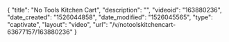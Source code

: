 {
    "title": "No Tools Kitchen Cart",
    "description": "",
    "videoid": "163880236",
    "date_created": "1526044858",
    "date_modified": "1526045565",
    "type": "captivate",
    "layout": "video",
    "url": "\/v\/notoolskitchencart-63677157\/163880236"
}